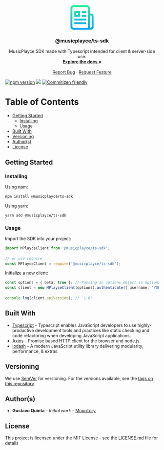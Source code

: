 <!-- PROJECT LOGO -->
<br />
<p align="center">
  <a href="https://github.com/musicplayce/ts-sdk">
    <img src="assets/logo.png" alt="Logo" width="80" height="80">
  </a>

  <h3 align="center">@musicplayce/ts-sdk</h3>

  <p align="center">
    MusicPlayce SDK made with Typescript intended for client & server-side use.
    <br />
    <a href="https://github.com/musicplayce/ts-sdk"><strong>Explore the docs »</strong></a>
    <br />
    <br />
    <!-- · -->
    <a href="https://github.com/musicplayce/ts-sdk/issues">Report Bug</a>
    ·
    <a href="https://github.com/musicplayce/ts-sdk/issues">Request Feature</a>
  </p>
</p>

[![npm version](https://badge.fury.io/js/%40musicplayce%2Fts-sdk.svg)](https://badge.fury.io/js/%40musicplayce%2Fts-sdk) ![](https://github.com/musicplayce/ts-sdk/workflows/build/badge.svg) [![Commitizen friendly](https://img.shields.io/badge/commitizen-friendly-brightgreen.svg)](http://commitizen.github.io/cz-cli/)

<!-- TABLE OF CONTENTS -->
# Table of Contents

- [Getting Started](#getting-started)
	- [Installing](#installing)
	- [Usage](#usage)
- [Built With](#built-with)
- [Versioning](#versioning)
- [Author(s)](<#author(s)>)
- [License](#license)

## Getting Started

### Installing

Using npm:

```bash
npm install @musicplayce/ts-sdk
```

Using yarn:

```bash
yarn add @musicplayce/ts-sdk
```

### Usage

Import the SDK into your project:
```typescript
import MPlayceClient from '@musicplayce/ts-sdk';

// or use require
const MPlayceClient = require('@musicplayce/ts-sdk');
```

Initialize a new client:

```typescript
const options = { beta: true }; // Passing an options object is optional!
const client = new MPlayceClient(options).authenticate({ username: 'YOUR_USERNAME_EMAIL_HERE', password: 'YOUR_PASSWORD_HERE' });

console.log(client.apiVersion); // '1.0'
```

## Built With

- [Typescript](https://www.typescriptlang.org/) - Typescript enables JavaScript developers to use highly-productive development tools and practices like static checking and code refactoring when developing JavaScript applications.
- [Axios](https://github.com/axios/axios) - Promise based HTTP client for the browser and node.js.
- [lodash](https://github.com/lodash/lodash) - A modern JavaScript utility library delivering modularity, performance, & extras.

## Versioning

We use [SemVer](http://semver.org/) for versioning. For the versions available, see the [tags on this repository](https://github.com/MoonTory/theia-cli/tags).

## Author(s)

- **Gustavo Quinta** - _Initial work_ - [MoonTory](https://github.com/moontory)

## License

This project is licensed under the MIT License - see the [LICENSE.md](LICENSE.md) file for details
